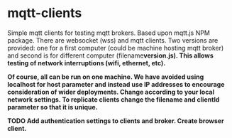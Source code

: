 # mqtt-clients
Simple mqtt clients for testing mqtt brokers. Based upon mqtt.js NPM package.
There are websocket (wss) and mqtt clients. 
Two versions are provided: one for a first computer (could be machine hosting mqtt broker) and second is for different computer (filename<B>version.js). This allows testing of network interruptions (wifi, ethernet, etc).

Of course, all can be run on one machine. We have avoided using localhost for host parameter and instead use IP addresses to encourage consideration of wider deployments. Change according to your local network settings.
To replicate clients change the filename and clientId parameter so that it is unique.

TODO
Add authentication settings to clients and broker.
Create browser client.